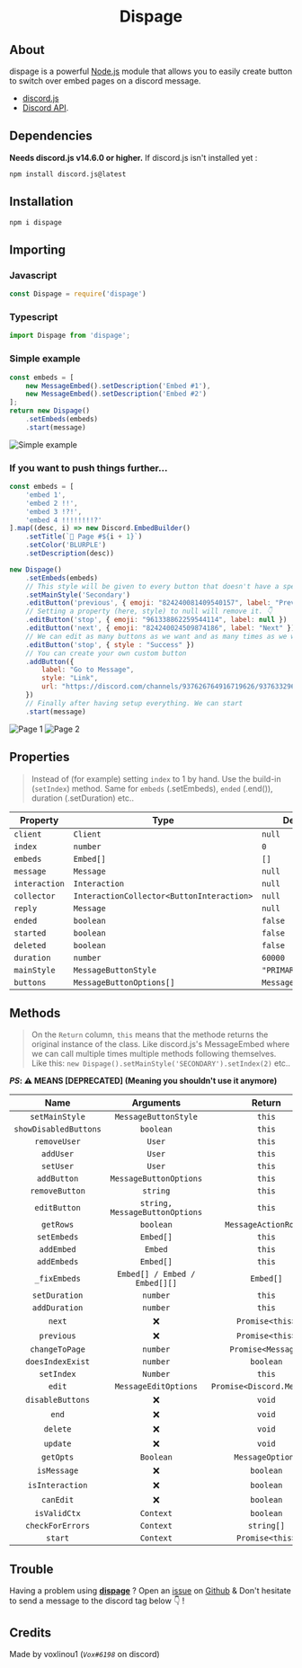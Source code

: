 <div align="center"><h1>Dispage</h1></div>

## About

dispage is a powerful [Node.js](https://nodejs.org) module that allows you to easily create button to switch over embed pages on a discord message.
- [discord.js](https://npmjs.com/package/discord.js)
- [Discord API](https://discord.com/developers/docs/intro).

## Dependencies

**Needs discord.js v14.6.0 or higher.**
If discord.js isn't installed yet :
```sh-session
npm install discord.js@latest
```

## Installation
```sh-session
npm i dispage
```

## Importing
### Javascript
```js
const Dispage = require('dispage')
```
### Typescript
```ts
import Dispage from 'dispage';
```
### Simple example
```js
const embeds = [
    new MessageEmbed().setDescription('Embed #1'),
    new MessageEmbed().setDescription('Embed #2')
];
return new Dispage()
    .setEmbeds(embeds)
    .start(message)
```
![Simple example](https://iili.io/Xf3MhP.png)

### If you want to push things further...
```js
const embeds = [
    'embed 1',
    'embed 2 !!',
    'embed 3 !?!',
    'embed 4 !!!!!!!!?'
].map((desc, i) => new Discord.EmbedBuilder()
    .setTitle(`📃 Page #${i + 1}`)
    .setColor('BLURPLE')
    .setDescription(desc))

new Dispage()
    .setEmbeds(embeds)
    // This style will be given to every button that doesn't have a specific style
    .setMainStyle('Secondary')
    .editButton('previous', { emoji: "824240081409540157", label: "Previous" })
    // Setting a property (here, style) to null will remove it. 👇
    .editButton('stop', { emoji: "961338862259544114", label: null })
    .editButton('next', { emoji: "824240024509874186", label: "Next" })
    // We can edit as many buttons as we want and as many times as we wish
    .editButton('stop', { style : "Success" })
    // You can create your own custom button
    .addButton({
        label: "Go to Message",
        style: "Link",
        url: "https://discord.com/channels/937626764916719626/937633296878293002/978956060972974101"
    })
    // Finally after having setup everything. We can start
    .start(message)
```

![Page 1](https://iili.io/XnAgvR.png)
![Page 2](https://iili.io/XnAUYv.png)

## Properties
> Instead of (for example) setting `index` to 1 by hand. Use the build-in (`setIndex`) method. Same for `embeds` (.setEmbeds), `ended` (.end()), duration (.setDuration) etc..

| **Property**  | **Type**                                  | **Default Value**        |
| ------------- | ----------------------------------------- | ------------------------ |
| `client`      | `Client`                                  | `null`                   |
| `index`       | `number`                                  | `0`                      |
| `embeds`      | `Embed[]`                                 | `[]`                     |
| `message`     | `Message`                                 | `null`                   |
| `interaction` | `Interaction`                             | `null`                   |
| `collector`   | `InteractionCollector<ButtonInteraction>` | `null`                   |
| `reply`       | `Message`                                 | `null`                   |
| `ended`       | `boolean`                                 | `false`                  |
| `started`     | `boolean`                                 | `false`                  |
| `deleted`     | `boolean`                                 | `false`                  |
| `duration`    | `number`                                  | `60000`                  |
| `mainStyle`   | `MessageButtonStyle`                      | `"PRIMARY"`              |
| `buttons`     | `MessageButtonOptions[]`                  | `MessageButtonOptions[]` |

## Methods
> On the `Return` column, `this` means that the methode returns the original instance of the class. Like discord.js's MessageEmbed where we can call multiple times multiple methods following themselves. Like this: `new Dispage().setMainStyle('SECONDARY').setIndex(2)` etc..

**__*PS*__: ⚠ MEANS __[DEPRECATED]__ (Meaning you shouldn't use it anymore)**

|       **Name**        |         **Arguments**          |         **Return**         |
| :-------------------: | :----------------------------: | :------------------------: |
|    `setMainStyle`     |      `MessageButtonStyle`      |           `this`           |
| `showDisabledButtons` |           `boolean`            |           `this`           |
|     `removeUser`      |             `User`             |           `this`           |
|       `addUser`       |             `User`             |           `this`           |
|       `setUser`       |             `User`             |           `this`           |
|      `addButton`      |     `MessageButtonOptions`     |           `this`           |
|    `removeButton`     |            `string`            |           `this`           |
|     `editButton`      | `string, MessageButtonOptions` |           `this`           |
|       `getRows`       |           `boolean`            |    `MessageActionRow[]`    |
|      `setEmbeds`      |           `Embed[]`            |           `this`           |
|      `addEmbed`       |            `Embed`             |           `this`           |
|      `addEmbeds`      |           `Embed[]`            |           `this`           |
|     `_fixEmbeds`      | `Embed[] / Embed / Embed[][]`  |         `Embed[]`          |
|     `setDuration`     |            `number`            |           `this`           |
|     `addDuration`     |            `number`            |           `this`           |
|        `next`         |               ❌                |      `Promise<this>`       |
|      `previous`       |               ❌                |      `Promise<this>`       |
|    `changeToPage`     |            `number`            |     `Promise<Message>`     |
|   `doesIndexExist`    |            `number`            |         `boolean`          |
|      `setIndex`       |            `Number`            |           `this`           |
|        `edit`         |      `MessageEditOptions`      | `Promise<Discord.Message>` |
|   `disableButtons`    |               ❌                |           `void`           |
|         `end`         |               ❌                |           `void`           |
|       `delete`        |               ❌                |           `void`           |
|       `update`        |               ❌                |           `void`           |
|       `getOpts`       |           `Boolean`            |      `MessageOptions`      |
|      `isMessage`      |               ❌                |         `boolean`          |
|    `isInteraction`    |               ❌                |         `boolean`          |
|       `canEdit`       |               ❌                |         `boolean`          |
|     `isValidCtx`      |           `Context`            |         `boolean`          |
|   `checkForErrors`    |           `Context`            |         `string[]`         |
|        `start`        |           `Context`            |      `Promise<this>`       |

## Trouble
Having a problem using <a href="https://npmjs.com/package/dispage">**dispage**</a> ? Open an <a href="https://github.com/voxlinou1/dispage/issues">issue</a> on <a href="https://github.com/voxlinou1/dispage">Github<a> & Don't hesitate to send a message to the discord tag below 👇 !

## Credits
Made by voxlinou1 (*`Vox#6198`* on discord)
